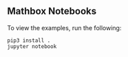 ## Mathbox Notebooks

To view the examples, run the following:

```
pip3 install .
jupyter notebook
```
